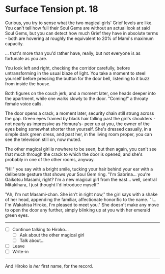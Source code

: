 # Surface Tension pt. 18

Curious, you try to sense what the two magical girls' Grief levels are like. You can't tell how full their Soul Gems are without an actual look at said Soul Gems, but you can detect how much Grief they have in absolute terms - both are hovering at roughly the equivalent to 20% of Mami's maximum capacity.

... that's more than you'd rather have, really, but not everyone is as fortunate as you are.

You look left and right, checking the corridor carefully, before untransforming in the usual blaze of light. You take a moment to steel yourself before pressing the button for the door bell, listening to it buzz from inside the house.

Both figures on the couch jerk, and a moment later, one heads deeper into the apartment, while one walks slowly to the door. "Coming!" a throaty female voice calls.

The door opens a crack, a moment later, security chain still strung across the gap. Green eyes framed by black hair falling past the girl's shoulders -not nearly as impressive as Homura's- peer up at you, the owner of the eyes being somewhat shorter than yourself. She's dressed casually, in a simple dark green dress, and past her, in the living room proper, you can see the television still on, now muted.

The other magical girl is nowhere to be seen, but then again, you can't see that much through the crack to which the door is opened, and she's probably in one of the other rooms, anyway.

"Hi!" you say with a bright smile, tucking your hair behind your ear with a deliberate gesture that shows your Soul Gem ring. "I'm Sabrina... you're Gaikotsu Masami, right? I'm a new magical girl from the east... well, central Mitakihara, I just thought I'd introduce myself."

"Ah, I'm not Masami-chan. She isn't in right now," the girl says with a shake of her head, appending the familiar, affectionate honorific to the name. "I... I'm Wakahisa Hiroko, I'm pleased to meet you." She doesn't make any move to open the door any further, simply blinking up at you with her emerald green eyes.

---

- [ ] Continue talking to Hiroko...
  - [ ] Ask about the other magical girl
  - [ ] Talk about...
- [ ] Leave
- [ ] Write-in

---

And Hiroko is *her* first name, for the record.

